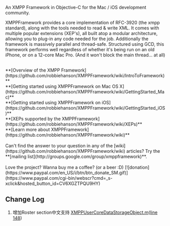 An XMPP Framework in Objective-C for the Mac / iOS development community.

XMPPFramework provides a core implementation of RFC-3920 (the xmpp standard), along with the tools needed to read & write XML. It comes with multiple popular extensions (XEP's), all built atop a modular architecture, allowing you to plug-in any code needed for the job. Additionally the framework is massively parallel and thread-safe. Structured using GCD, this framework performs well regardless of whether it's being run on an old iPhone, or on a 12-core Mac Pro. (And it won't block the main thread... at all)

<br/>
**[Overview of the XMPP Framework](https://github.com/robbiehanson/XMPPFramework/wiki/IntroToFramework)**<br/>
**[Getting started using XMPPFramework on Mac OS X](https://github.com/robbiehanson/XMPPFramework/wiki/GettingStarted_Mac)**<br/>
**[Getting started using XMPPFramework on iOS](https://github.com/robbiehanson/XMPPFramework/wiki/GettingStarted_iOS)**<br/>
**[XEPs supported by the XMPPFramework](https://github.com/robbiehanson/XMPPFramework/wiki/XEPs)**<br/>
**[Learn more about XMPPFramework](https://github.com/robbiehanson/XMPPFramework/wiki)**<br/>

<br/>
Can't find the answer to your question in any of the [wiki](https://github.com/robbiehanson/XMPPFramework/wiki) articles? Try the **[mailing list](http://groups.google.com/group/xmppframework)**.
<br/>
<br/>
Love the project? Wanna buy me a coffee? (or a beer :D) [![donation](https://www.paypal.com/en_US/i/btn/btn_donate_SM.gif)](https://www.paypal.com/cgi-bin/webscr?cmd=_s-xclick&hosted_button_id=CV6XGZTPQU9HY)

## Change Log
1. 增加Roster section中文支持 [XMPPUserCoreDataStorageObject.m](https://github.com/Xummer/XMPPFramework/blob/master/Extensions/Roster/CoreDataStorage/XMPPUserCoreDataStorageObject.m)([line 148](https://github.com/Xummer/XMPPFramework/commit/d3d140a46b63dd5553b2d0ee01dd3965de00c389))

